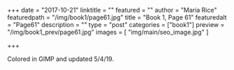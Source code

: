 +++
date = "2017-10-21"
linktitle = ""
featured = ""
author = "Maria Rice"
featuredpath = "/img/book1/page61.jpg"
title = "Book 1, Page 61"
featuredalt = "Page61"
description = ""
type = "post"
categories = ["book1"]
preview = "/img/book1_prev/page61.jpg"
images = [ "img/main/seo_image.jpg" ]

+++

Colored in GIMP and updated 5/4/19.

